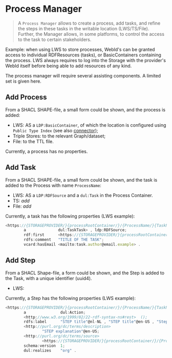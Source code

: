 # Process Manager

> A `Process Manager` allows to create a process, add tasks, and refine the steps in these tasks in the writable location (LWS/TS/File). Further, the Manager allows, in some platforms, to control the access to the task to certain stakeholders.

Example: when using LWS to store processes, WebId's can be granted access to individual RDFResources (tasks), or BasicContainers containing the process. LWS always requires to log into the Storage with the provider's WebId itself before being able to add resources of any kind.

The process manager will require several assisting components. A limited set is given here.

## Add Process

From a SHACL SHAPE-file, a small form could be shown, and the process is added:

- LWS: AS a `LDP:BasicContainer`, of which the location is configured using `Public Type Index` (see also [connector](./process-connector.md));
- Triple Stores: to the relevant Graph/dataset;
- File: to the TTL file.

Currently, a process has no properties.

## Add Task

From a SHACL SHAPE-file, a small form could be shown, and the task is added to the Process with name `ProcessName`:

- LWS: AS a `LDP:RDFSource` and a `dul:Task` in the Process Container.
- TS: *add*
- File: *add*

Currently, a task has the following properties (LWS example):

```js
<https://{STORAGEPROVIDER/}{processRootContainer/}/{ProcessName/}{TaskName}>
        a              dul:TaskTask> , ldp:RDFSource;
        rdf:first      <https://{STORAGEPROVIDER/}{processRootContainer/}/{ProcessName}/{TaskName}#1728977376498>;
        rdfs:comment   "TITLE OF THE TASK";
        vcard:hasEmail <mailto:task.author@email.example> .
```

## Add Step

From a SHACL Shape-file, a form could be shown, and the Step is added to the Task, with a unique identifier (uuid4).

- LWS:

Currently, a Step has the following properties (LWS example):

```js
<https://{STORAGEPROVIDER/}{processRootContainer/}/{ProcessName/}{TaskName}#1728997997702>
        a               dul:Action;
        <http://www.w3.org/1999/02/22-rdf-syntax-ns#rest>  ();
        rdfs:label      "STEP title"@nl-NL , "STEP title"@en-US , "Step title"@fr-FR;
        <http://purl.org/dc/terms/description>
                "STEP explanation"@en-US;
        <http://purl.org/dc/terms/source>
                <https://{STORAGEPROVIDER/}{processRootContainer/}/{ProcessName/}{TaskName}/form_shape_file.ttl>;
        schema:version  1;
        dul:realizes    "org" .
```
